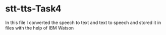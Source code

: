 # stt-tts-Task4

In this file I converted the speech to text and text to speech and stored it in files with the help of IBM Watson
